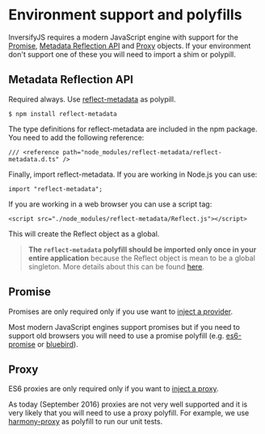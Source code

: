 # Environment support and polyfills

InversifyJS requires a modern JavaScript engine with support for the 
[Promise](https://developer.mozilla.org/en-US/docs/Web/JavaScript/Reference/Global_Objects/Promise), 
[Metadata Reflection API](http://rbuckton.github.io/ReflectDecorators/#reflect) and 
[Proxy](https://developer.mozilla.org/en-US/docs/Web/JavaScript/Reference/Global_Objects/Proxy) objects. 
If your environment don't support one of these you will need to import a shim or polypill.

## Metadata Reflection API
Required always. Use [reflect-metadata](https://www.npmjs.com/package/reflect-metadata) as polypill.
```
$ npm install reflect-metadata
```
The type definitions for reflect-metadata are included in the npm package. You need to add the following reference:
```
/// <reference path="node_modules/reflect-metadata/reflect-metadata.d.ts" />
```
Finally, import reflect-metadata. If you are working in Node.js you can use:

```
import "reflect-metadata";
```

If you are working in a web browser you can use a script tag:

```
<script src="./node_modules/reflect-metadata/Reflect.js"></script>
```


This will create the Reflect object as a global.

> **The `reflect-metadata` polyfill should be imported only once in your entire application** because the Reflect object is mean to be a global singleton. More details about this can be found [here](https://github.com/inversify/InversifyJS/issues/262#issuecomment-227593844).

## Promise
Promises are only required only if you use want to 
[inject a provider](https://github.com/inversify/InversifyJS#injecting-a-provider-asynchronous-factory).

Most modern JavaScript engines support promises but if you need to support old browsers you will need to use a promise polyfill (e.g. [es6-promise](https://github.com/stefanpenner/es6-promise) or [bluebird](https://www.npmjs.com/package/bluebird)).

## Proxy
ES6 proxies are only required only if you want to [inject a proxy](https://github.com/inversify/InversifyJS/blob/master/wiki/activation_handler.md). 

As today (September 2016) proxies are not very well supported and it is very likely that you will need to use a proxy polyfill. For example, we use [harmony-proxy](https://www.npmjs.com/package/harmony-proxy) as polyfill to run our unit tests.
